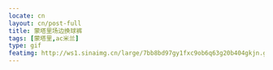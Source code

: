 ```yaml
---
locate: cn
layout: cn/post-full
title: 蒙塔里场边换球裤
tags: [蒙塔里,ac米兰]
type: gif
featimg: http://ws1.sinaimg.cn/large/7bb8bd97gy1fxc9ob6q63g20b404gkjn.gif
---
```

